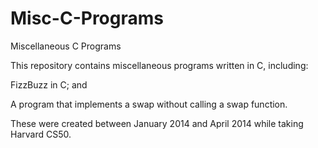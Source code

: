 Misc-C-Programs
===============

Miscellaneous C Programs

This repository contains miscellaneous programs written in C, including:

FizzBuzz in C; and 

A program that implements a swap without calling a swap function.

These were created between January 2014 and April 2014 while taking Harvard CS50.

